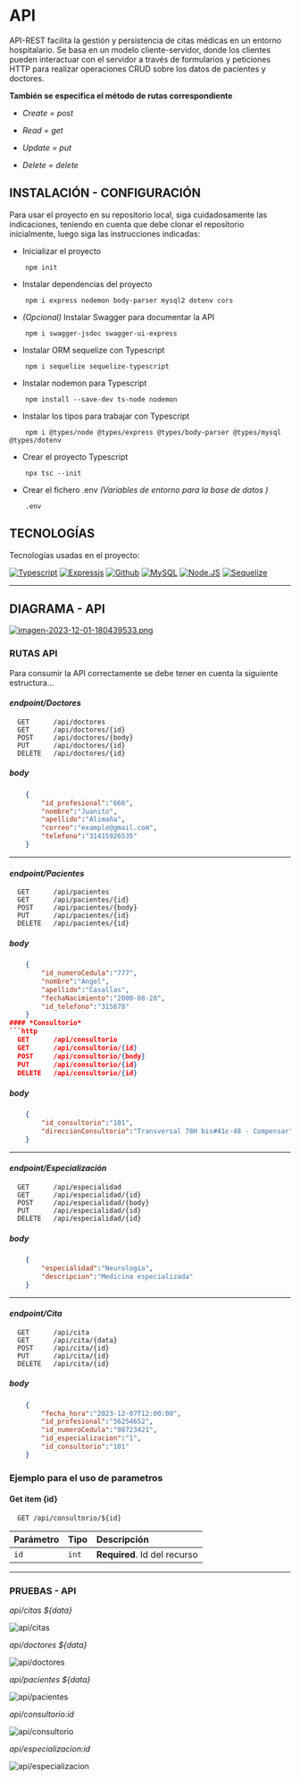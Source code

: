 #  API

API-REST facilita la gestión y persistencia de citas médicas en un entorno hospitalario. Se basa en un modelo cliente-servidor, donde los clientes pueden interactuar con el servidor a través de formularios y peticiones HTTP para realizar operaciones CRUD sobre los datos de pacientes y doctores.

**También se especifica el método de rutas correspondiente**

- *Create = post* 

- *Read = get*

- *Update = put*

- *Delete = delete*


## INSTALACIÓN - CONFIGURACIÓN
Para usar el proyecto en su repositorio local, siga cuidadosamente las indicaciones, teniendo en cuenta que debe clonar el repositorio
inicialmente, luego siga las instrucciones indicadas:

- Inicializar el proyecto
```code
    npm init 
```
- Instalar dependencias del proyecto
```code
    npm i express nodemon body-parser mysql2 dotenv cors
```
- *(Opcional)* Instalar Swagger para documentar la API
```code
    npm i swagger-jsdoc swagger-ui-express
```
-  Instalar ORM sequelize con Typescript
```code
    npm i sequelize sequelize-typescript
```
- Instalar nodemon para Typescript
```code
    npm install --save-dev ts-node nodemon
```
- Instalar los tipos para trabajar con Typescript
```code
    npm i @types/node @types/express @types/body-parser @types/mysql @types/dotenv
```
- Crear el proyecto Typescript
```code
    npx tsc --init
```
- Crear el fichero .env *(Variables de entorno para la base de datos )*
```code
    .env
```
## TECNOLOGÍAS
Tecnologías usadas en el proyecto:

[![Typescript](https://img.shields.io/badge/TypeScript-007ACC?style=for-the-badge&logo=typescript&logoColor=white)]()   [![Expressjs](https://img.shields.io/badge/Express.js-404D59?style=for-the-badge)]()    [![Github](https://img.shields.io/badge/GitHub-100000?style=for-the-badge&logo=github&logoColor=white)]()    [![MySQL](https://img.shields.io/badge/MySQL-4479A1?style=for-the-badge&logo=mysql&logoColor=white&labelColor=101010)]()    [![Node.JS](https://img.shields.io/badge/Node.JS-339933?style=for-the-badge&logo=node.js&logoColor=white&labelColor=101010)]()    [![Sequelize](https://img.shields.io/badge/sequelize-323330?style=for-the-badge&logo=sequelize&logoColor=blue)]()

<hr>

<h2>DIAGRAMA - API </h2>

[![imagen-2023-12-01-180439533.png](https://i.postimg.cc/mZyTncmZ/imagen-2023-12-01-180439533.png)](https://postimg.cc/MXXkMGkg)

<h3>
    RUTAS API
</h3>

Para consumir la API correctamente se debe tener en cuenta la siguiente estructura...

#### *endpoint/Doctores*
```http
  GET      /api/doctores
  GET      /api/doctores/{id}
  POST     /api/doctores/{body}
  PUT      /api/doctores/{id}
  DELETE   /api/doctores/{id}
```
##### **body**
```json
    {
        "id_profesional":"666",
        "nombre":"Juanito",
        "apellido":"Alimaña",
        "correo":"example@gmail.com",
        "telefono":"31415926535"
    }   

```

-----

#### *endpoint/Pacientes*
```http
  GET      /api/pacientes
  GET      /api/pacientes/{id}
  POST     /api/pacientes/{body}
  PUT      /api/pacientes/{id}
  DELETE   /api/pacientes/{id}
```
##### **body**
```json
    {
        "id_numeroCedula":"777",
        "nombre":"Angel",
        "apellido":"Casallas",
        "fechaNacimiento":"2000-08-28",
        "id_telefono":"315678"
    } 
#### *Consultorio*
```http
  GET      /api/consultorio
  GET      /api/consultorio/{id}
  POST     /api/consultorio/{body}
  PUT      /api/consultorio/{id}
  DELETE   /api/consultorio/{id}
```
##### **body**
```json
    {
        "id_consultorio":"101",
        "direccionConsultorio":"Transversal 78H bis#41c-48 - Compensar"
    }
```
-----

#### *endpoint/Especialización*
```http
  GET      /api/especialidad   
  GET      /api/especialidad/{id}
  POST     /api/especialidad/{body}
  PUT      /api/especialidad/{id}
  DELETE   /api/especialidad/{id}
```
##### **body**
```json
    {
        "especialidad":"Neurologia",
        "descripcion":"Medicina especializada"
    }
```

-----
#### *endpoint/Cita*
```http
  GET      /api/cita   
  GET      /api/cita/{data}
  POST     /api/cita/{id}
  PUT      /api/cita/{id}
  DELETE   /api/cita/{id}
```
##### **body**
```json
    {
        "fecha_hora":"2023-12-07T12:00:00",
        "id_profesional":"56254652",
        "id_numeroCedula":"98723421",
        "id_especializacion":"1",
        "id_consultorio":"101"
    } 
```


### Ejemplo para el uso de parametros
#### Get item {id} 

```http
  GET /api/consultorio/${id}
```

| Parámetro | Tipo     | Descripción                       |
| :-------- | :------- | :-------------------------------- |
| `id`      | `int` | **Required**. Id del recurso |


<hr>

<h3>PRUEBAS - API</h3>

*api/citas ${data}*

![api/citas](https://media.giphy.com/media/v1.Y2lkPTc5MGI3NjExZGNmajYwNnhkdW5zNG5vc3Njd2cxZ2R0bTA3Nml0emhleTQzYms2NyZlcD12MV9pbnRlcm5hbF9naWZfYnlfaWQmY3Q9Zw/irKTaZBzqcRc5RJ22w/giphy.gif)

*api/doctores ${data}*

![api/doctores](https://media.giphy.com/media/v1.Y2lkPTc5MGI3NjExNWl1cHk4aHRycmgydm95Y2JwdmMzdDRodXF0MGF3NHY5bG52cXg5OCZlcD12MV9pbnRlcm5hbF9naWZfYnlfaWQmY3Q9Zw/UlDTBnTGP4P2hOURwR/giphy.gif)

*api/pacientes ${data}*

![api/pacientes](https://media.giphy.com/media/v1.Y2lkPTc5MGI3NjExMngycHA0NW1yemVoNmkzMXRiM2lidG50ZTgwN29weTdlcmw2dnZmZiZlcD12MV9pbnRlcm5hbF9naWZfYnlfaWQmY3Q9Zw/5gkMV9oBIx7c02xcbY/giphy.gif)

*api/consultorio:id*

![api/consultorio](https://media.giphy.com/media/v1.Y2lkPTc5MGI3NjExcXNxeGM1eHF1eGowOW5pcmZzMDMybHB5NDFzbXp0cGE1YWJ1Z2U0eCZlcD12MV9pbnRlcm5hbF9naWZfYnlfaWQmY3Q9Zw/1R0Ek0YD2TX5IVX5RM/giphy.gif)

*api/especializacion:id*

![api/especializacion](https://media.giphy.com/media/v1.Y2lkPTc5MGI3NjExd201dW16MDkzcW5vaTcwd21uN2U4b2lzOHE1MmhkeXk1dm9rM2lvYyZlcD12MV9pbnRlcm5hbF9naWZfYnlfaWQmY3Q9Zw/sHILILxU4Oe8kfhz9r/giphy.gif)








